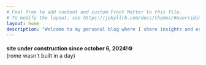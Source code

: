 ```yaml
---
# Feel free to add content and custom Front Matter to this file.
# To modify the layout, see https://jekyllrb.com/docs/themes/#overriding-theme-defaults
layout: home
description: "Welcome to my personal blog where I share insights and experiences."
---
```

<h4 style="margin-bottom: 2px; line-height: 1.2;"> site under construction since october 6, 2024!⚙️ </h4>
<p style="margin-top: 0; line-height: 1.2;">(rome wasn't built in a day)</p> 

